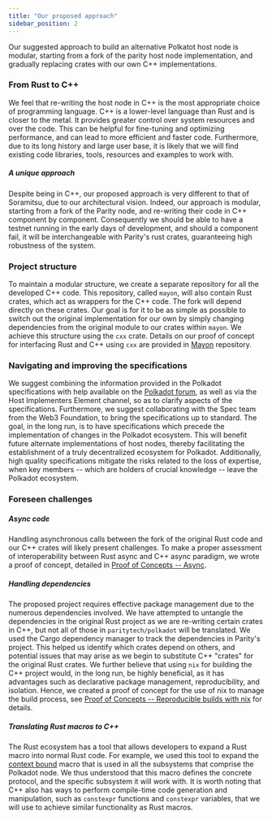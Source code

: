 ```yaml
---
title: "Our proposed approach"
sidebar_position: 2
---
```

Our suggested approach to build an alternative Polkatot host node is modular, starting from a fork of the parity host node implementation, and gradually replacing crates with our own C++ implementations.

### From Rust to C++
We feel that re-writing the host node in C++ is the most appropriate choice of programming language.
C++ is a lower-level language than Rust and is closer to the metal. It provides greater control over system resources and over the code. This can be helpful for fine-tuning and optimizing performance, and can lead to more efficient and faster code. Furthermore, due to its long history and large user base, it is likely that we will find existing code libraries, tools, resources and examples to work with.

##### A unique approach
Despite being in C++, our proposed approach is very different to that of Soramitsu, due to our architectural vision. Indeed, our approach is modular, starting from a fork of the Parity node, and re-writing their code in C++ component by component. Consequently we should be able to have a testnet running in the early days of development, and should a component fail, it will be interchangeable with Parity's rust crates, guaranteeing high robustness of the system.

### Project structure
To maintain a modular structure, we create a separate repository for all the 
developed C++ code. This repository, called `mayon`, will also contain Rust crates, 
which act as wrappers for the C++ code. The fork will depend directly on these crates. 
Our goal is for it to be as simple as possible to switch out the original 
implementation for our own by simply changing dependencies from the original 
module to our crates within `mayon`. We achieve this structure using the `cxx` crate.
Details on our proof of concept for interfacing Rust and C++ using `cxx` are 
provided in [Mayon](../poc/mayon.md) repository.

### Navigating and improving the specifications
We suggest combining the information provided in the Polkadot specifications with help available on the  [Polkadot forum](https://forum.polkadot.network/), as well as via the Host Implementers Element channel, so as to clarify aspects of the specifications. Furthermore, we suggest collaborating with the Spec team from the Web3 Foundation, to bring the specifications up to standard. The goal, in the long run, is to have specifications which precede the implementation of changes in the Polkadot ecosystem.
This will benefit future alternate implementations of host nodes, thereby facilitating the establishment of a truly decentralized ecosystem for Polkadot. Additionally, high quality specifications mitigate the risks related to the loss of expertise, when key members -- which are holders of crucial knowledge -- leave the Polkadot ecosystem.

### Foreseen challenges
##### Async code
Handling asynchronous calls between the fork of the original Rust code and our 
C++ crates will likely present challenges. 
To make a proper assessment of interoperability between Rust async and C++ 
async paradigm, we wrote a proof of concept, detailed in [Proof of Concepts 
-- Async](../poc/async.md).

##### Handling dependencies
The proposed project requires effective package management due to the numerous dependencies involved.
We have attempted to untangle the dependencies in the original Rust project as we are re-writing certain crates in C++, but not all of those in `paritytech/polkadot` will be translated.
We used the Cargo dependency manager to track the dependencies in Parity's project. This helped us identify which crates depend on others, and potential issues that may arise as we begin to substitute C++ "crates" for the original Rust crates.
We further believe that using `nix` for building the C++ project would, in the long run, be highly beneficial, as it has advantages such as declarative package management, reproducibility, and isolation.
Hence, we created a proof of concept for the use of nix to manage the build 
process, see [Proof of Concepts
-- Reproducible builds with nix](../poc/nix.md) for details.

##### Translating Rust macros to C++
The Rust ecosystem has a tool that allows developers to expand a Rust macro into normal Rust code. For example, we used this tool to expand the [context bound](https://docs.rs/orchestra/0.0.4/orchestra/attr.contextbounds.html) macro that is used in all the subsystems that comprise the Polkadot node. 
We thus understood that this macro defines the concrete protocol, and the specific subsystem it will work with.
It is worth noting that C++ also has ways to perform compile-time code generation and manipulation, such as `constexpr` functions and `constexpr` variables, that we will use to achieve similar functionality as Rust macros.
